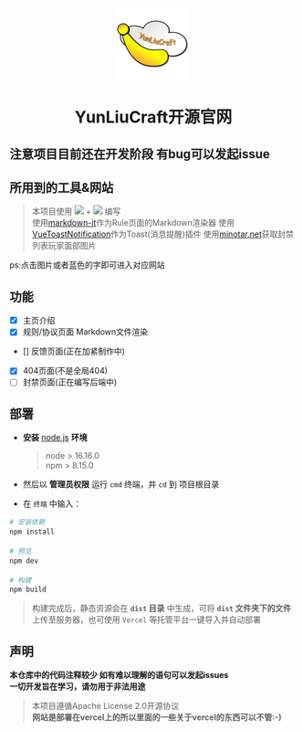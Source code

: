 <div align='center'>
<a targe='_blank' href='https://yunliucraft.cn'><img src='./src/imgs/logo.webp' width='128px' height='128px'></a>
<h1>YunLiuCraft开源官网</h1>
</div>

## 注意项目目前还在开发阶段 有bug可以发起issue

## 所用到的工具&网站
> 本项目使用 [<img src='https://img.shields.io/badge/Vue3-%234FC08D?logo=vue.js&logoColor=white'>](https://cn.vuejs.org/) + [<img src='https://img.shields.io/badge/Less-%231D365D?logo=less&logoColor=white'>](https://lesscss.org/)
 编写  
> 使用[markdown-it](https://github.com/markdown-it/markdown-it)作为Rule页面的Markdown渲染器
> 使用[VueToastNotification](https://github.com/ankurk91/vue-toast-notification)作为Toast(消息提醒)插件
> 使用[minotar.net](https://minotar.net/)获取封禁列表玩家面部图片

ps:点击图片或者蓝色的字即可进入对应网站

## 功能
- [x] 主页介绍
- [x] 规则/协议页面 Markdown文件渲染
- [] 反馈页面(正在加紧制作中)
- [x] 404页面(不是全局404)
- [ ] 封禁页面(正在编写后端中)

## 部署
* **安装** [node.js](https://nodejs.org/zh-cn/) **环境**

  > node > 16.16.0  
  > npm > 8.15.0
  
* 然后以 **管理员权限** 运行 `cmd` 终端，并 `cd` 到 项目根目录
* 在 `终端` 中输入：

```bash
# 安装依赖
npm install

# 预览
npm dev

# 构建
npm build
```
> 构建完成后，静态资源会在 **`dist` 目录** 中生成，可将 **`dist` 文件夹下的文件**上传至服务器，也可使用 `Vercel` 等托管平台一键导入并自动部署

## 声明

**本仓库中的代码注释较少 如有难以理解的语句可以发起issues**  
**一切开发旨在学习，请勿用于非法用途**
> 本项目遵循Apache License 2.0开源协议  
> **网站是部署在vercel上的所以里面的一些关于vercel的东西可以不管:-)**  